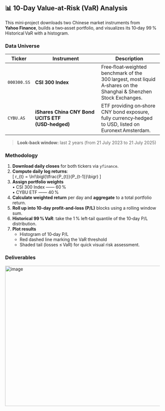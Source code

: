 ## 📊 10‑Day Value‑at‑Risk (VaR) Analysis

This mini‑project downloads two Chinese market instruments from **Yahoo Finance**, builds a two‑asset portfolio, and visualizes its 10‑day 99 % Historical VaR with a histogram.

### Data Universe

| Ticker | Instrument | Description |
|--------|-----------|-------------|
| `000300.SS` | **CSI 300 Index** | Free‑float‑weighted benchmark of the 300 largest, most liquid A‑shares on the Shanghai & Shenzhen Stock Exchanges. |
| `CYBU.AS` | **iShares China CNY Bond UCITS ETF (USD‑hedged)** | ETF providing on‑shore CNY bond exposure, fully currency‑hedged to USD, listed on Euronext Amsterdam. |

> **Look‑back window:** last 2 years (from 21 July 2023 to 21 July 2025)

### Methodology

1. **Download daily closes** for both tickers via `yfinance`.
2. **Compute daily log returns**:  
   \[
   r_{t} = \ln\!\bigl(\tfrac{P_{t}}{P_{t-1}}\bigr)
   \]
3. **Assign portfolio weights**  
   • CSI 300 Index —— 60 %  
   • CYBU ETF —— 40 %
4. **Calculate weighted return** per day and **aggregate** to a total portfolio return.  
5. **Roll up into 10‑day profit‑and‑loss (P/L)** blocks using a rolling window sum.  
6. **Historical 99 % VaR**: take the 1 % left‑tail quantile of the 10‑day P/L distribution.  
7. **Plot results**  
   * Histogram of 10‑day P/L  
   * Red dashed line marking the VaR threshold  
   * Shaded tail (losses ≤ VaR) for quick visual risk assessment.

### Deliverables

<img width="562" height="455" alt="image" src="https://github.com/user-attachments/assets/99f07dff-66d7-4c22-b15c-467e78ab2a9b" />

